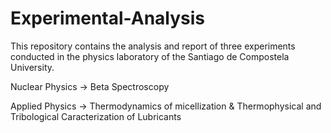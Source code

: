 # Experimental-Analysis
This repository contains the analysis and report of three experiments conducted in the physics laboratory of the Santiago de Compostela University.

Nuclear Physics -> 	Beta Spectroscopy

Applied Physics -> Thermodynamics of micellization & Thermophysical and Tribological Caracterization of Lubricants
